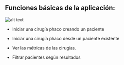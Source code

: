 

## Funciones básicas de la aplicación:


![alt text](https://docs.phacobook.com/assets/images/home_es.png)

+ Iniciar una cirugía phaco creando un paciente

+ Iniciar una cirugía phaco desde un paciente existente

+ Ver las métricas de las cirugías.

+ Filtrar pacientes según resultados
